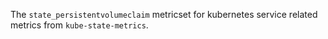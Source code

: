 The `state_persistentvolumeclaim` metricset for kubernetes service related metrics from `kube-state-metrics`.
